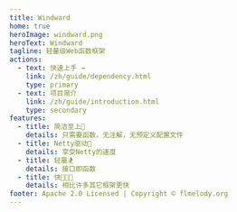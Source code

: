 ```yaml
---
title: Windward
home: true
heroImage: windward.png
heroText: Windward
tagline: 轻量级Web函数框架
actions:
  - text: 快速上手 →
    link: /zh/guide/dependency.html
    type: primary
  - text: 项目简介
    link: /zh/guide/introduction.html
    type: secondary
features:
  - title: 简洁至上👀
    details: 只需要函数，无注解，无预定义配置文件
  - title: Netty驱动💪
    details: 享受Netty的速度
  - title: 轻量🏂
    details: 接口即函数
  - title: 快🚀🚀🚀
    details: 相比许多其它框架更快
footer: Apache 2.0 Licensed | Copyright © flmelody.org
---
```


<StatisticalTable title="300个并发连接发送5百万请求到Hello World服务(测试在32G的Ubuntu 22.04上进行，处理器为Intel i7-10070)"
 :headers="[
  '基准指标',
  'Windward(Java)',
  'Spring WebMvc(Java)',
  'Spring WebFlux(Java)',
  'Javalin(Kotlin)',
  'Playframework(Scala)',
  'Vertx(Java)',
  'FastAPI(Python)',
  'Gin(Go)']" 
 :rows="[
  ['每秒请求数','320781.79👍','71233.25👏','52861.76👏','289702.08👍','139008.08👍🏻','148174.28👍🏻','14998.39❌','182415.85👍🏻'],
  ['总计花费时间','15s✅','1m10s👌','1m34s👌','17s✅','36s⭐','33s⭐','5m33s❌','27s⭐'],
  ['平均延迟','0.93ms','4.22ms','5.68ms','1.03ms','2.16ms','2.02ms','20.02ms','1.64ms'],
  ['最大延迟','55.10ms','1.24s💔','123.20ms','1.04s💔','1.36s💔','80.02ms','77.96ms','45.58ms'],
  ['50%延迟时间','285.00us','4.25ms','4.95ms','0.87ms','1.95ms','1.84ms','19.55ms','1.00ms'],
  ['95%延迟时间','3.65ms','7.90ms','7.91ms','2.25ms','3.77ms','3.47ms','21.86ms','5.64ms']
  ]"
/>
